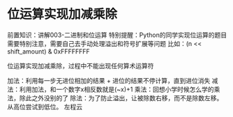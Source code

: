 <!-- Slide number: 1 -->
# 位运算实现加减乘除
前置知识：讲解003-二进制和位运算
特别提醒：Python的同学实现位运算的题目需要特别注意，需要自己去手动处理溢出和符号扩展等问题
比如：(n << shift_amount) & 0xFFFFFFFF

位运算实现加减乘除，过程中不能出现任何算术运算符

加法：利用每一步无进位相加的结果 + 进位的结果不停计算，直到进位消失
减法：利用加法，和一个数字x相反数就是(~x)+1
乘法：回想小学时候怎么学的乘法，除此之外没别的了
除法：为了防止溢出，让被除数右移，而不是除数左移。从高位尝试到低位。
左程云